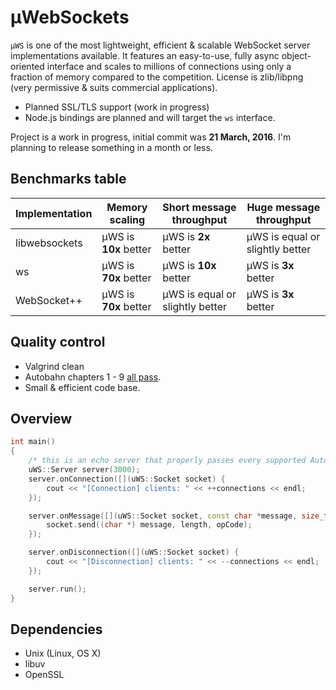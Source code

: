 # µWebSockets
`µWS` is one of the most lightweight, efficient & scalable WebSocket server implementations available. It features an easy-to-use, fully async object-oriented interface and scales to millions of connections using only a fraction of memory compared to the competition. License is zlib/libpng (very permissive & suits commercial applications).

* Planned SSL/TLS support (work in progress)
* Node.js bindings are planned and will target the `ws` interface.

Project is a work in progress, initial commit was **21 March, 2016**. I'm planning to release something in a month or less.

## Benchmarks table
Implementation | Memory scaling | Short message throughput | Huge message throughput
--- | --- | --- | ---
libwebsockets | µWS is **10x** better | µWS is **2x** better | µWS is equal or slightly better
ws | µWS is **70x** better | µWS is **10x** better | µWS is **3x** better
WebSocket++ | µWS is **70x** better | µWS is equal or slightly better | µWS is **3x** better

## Quality control
* Valgrind clean
* Autobahn chapters 1 - 9 [all pass](http://htmlpreview.github.io/?https://github.com/alexhultman/uWebSockets/blob/master/Autobahn/index.html).
* Small & efficient code base.

## Overview
```c++
int main()
{
    /* this is an echo server that properly passes every supported Autobahn test */
    uWS::Server server(3000);
    server.onConnection([](uWS::Socket socket) {
        cout << "[Connection] clients: " << ++connections << endl;
    });

    server.onMessage([](uWS::Socket socket, const char *message, size_t length, OpCode opCode) {
        socket.send((char *) message, length, opCode);
    });

    server.onDisconnection([](uWS::Socket socket) {
        cout << "[Disconnection] clients: " << --connections << endl;
    });

    server.run();
}
```

## Dependencies
* Unix (Linux, OS X)
* libuv
* OpenSSL
